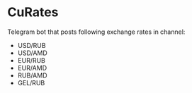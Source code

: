 # CuRates
Telegram bot that posts following exchange rates in channel:
- USD/RUB
- USD/AMD
- EUR/RUB
- EUR/AMD
- RUB/AMD
- GEL/RUB
